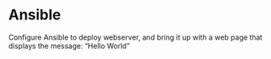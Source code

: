 # Ansible
Configure Ansible to deploy webserver, and bring it up with a web page that displays the message: “Hello World”
